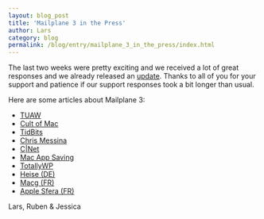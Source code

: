 ```yaml
---
layout: blog_post
title: 'Mailplane 3 in the Press'
author: Lars
category: blog
permalink: /blog/entry/mailplane_3_in_the_press/index.html
---
```


The last two weeks were pretty exciting and we received a lot of great responses and we already released an [update](/releases/mailplane3.html). Thanks to all of you for your support and patience if our support responses took a bit longer than usual.

Here are some articles about Mailplane 3:

* [TUAW](http://www.tuaw.com/2013/04/15/mailplane-3-now-available)
* [Cult of Mac](http://www.cultofmac.com/223806/mailplane-puts-gmail-and-google-calendar-on-your-mac-desktop)
* [TidBits](http://tidbits.com/article/13708)
* [Chris Messina](https://plus.google.com/+ChrisMessina/posts/X6LmZ7jjB3F)
* [C|Net](http://download.cnet.com/8301-2007_4-57580167-12/mailplane-3-takes-off)
* [Mac App Saving](http://www.macsaving.com/macupdate-os-x/2013/04/17/mailplane-3-0-bring-gmail-to-your-mac-desktop-demo)
* [TotallyWP](http://totallywp.com/2013/04/18/mailplane-3-takes-off)
* [Heise (DE)](http://www.heise.de/mac-and-i/meldung/Gmail-Desktop-Client-Mailplane-mit-Tabs-und-Kalender-1842731.html)
* [Macg (FR)](http://www.macg.co/news/voir/259551/gmail-mailplane-3-est-disponible)
* [Apple Sfera (FR)](http://www.applesfera.com/aplicaciones-os-x-1/mailplane-demuestra-que-sigue-vivo-con-su-tercera-version)

Lars, Ruben &amp; Jessica